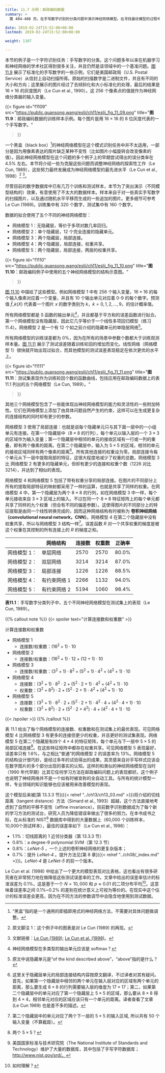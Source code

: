 ```yaml
---
title: 11.7 示例：邮政编码数据
summary: >
  第 404-408 页。在手写数字识别的分类问题中演示神经网络模型。在寻找最优模型的过程中，一个方向是扩大备选模型的范围，也就是让模型可以模拟出更复杂的函数结构；另一个方向是根据具体的常识缩小搜寻的范围，比如对模型的系数后结构加以限制。译者在本节有较多不理解之处，待回溯。

date: 2019-02-24T15:52:00+08:00
lastmod: 2019-02-24T15:52:00+08:00

weight: 1107

---
```


本节的例子是一个字符识别任务：手写数字的分类。这个问题多年以来在机器学习和神经网络的学术社区得到很多关注，并且仍然是该领域中的一个基准问题。[图 11.9](#figure-f1109) 展示了标准化的手写数字的一些示例，它们是美国邮政局（U.S. Postal Service）从信封上自动扫描所得。原始的扫描数字是二进制文件，并且有不同的大小和方向；这里展示的图片经过了去倾斜化和大小标准化的处理，最后的结果是 $16\times 16$ 的灰度图片（Le Cun et al., 1990）。这 256 个像素点的值就作为神经网络分类器的输入变量。

{{< figure
  id="f1109"
  src="https://public.guansong.wang/eslii/ch11/eslii_fig_11_09.png"
  title="**图 11.9**：邮政编码数据的训练样本示例。每个图片是用 $16\times 16$ 的 8 位灰度代表的一个手写数字。"
>}}

一个黑盒（black box）[^10]的神经网络模型在这个模式识别任务中并不太适用，一部分是因为用像素表达的图片缺乏某种不变性（比如图片小幅旋转会改变像素的值）。因此神经网络模型在这个问题的多个例子上的早期尝试得出的误分类率在 4.5% 左右。本节将介绍一些为克服这些问题而调整神经网络的探索性工作（Le Cun, 1989），这些努力最终发展成为神经网络模型的最先进水平（Le Cun et al., 1998）[^1] [^2]。

尽管目前的数字数据库中已有几万个训练和测试样本，本节为了突出演示（不同模型结构的）效果，有意使用了不太大的数据样本。样本来自于对一些真实手写数字的扫描图片，以及通过随机水平平移而生成的一些追加的图片。更多细节可参考 Le Cun (1989)。训练集中有 320 个数字，测试集中有 160 个数字。

数据的拟合使用了五个不同的神经网络模型：

- 网络模型 1：无隐藏层，等价于多项对数几率回归。
- 网络模型 2：单个隐藏层，12 个完全连接的隐藏单元。
- 网络模型 3：两个隐藏层，局部连接。
- 网络模型 4：两个隐藏层，局部连接，权重共享。
- 网络模型 5：两个隐藏层，局部连接，两层的权重共享。

{{< figure
  id="f1110"
  src="https://public.guansong.wang/eslii/ch11/eslii_fig_11_10.png"
  title="**图 11.10**：邮政编码例子中使用的五个神经网络模型的结构示意图。"
>}}

[图 11.10](#figure-f1110) 中描绘了这些模型。例如网络模型 1 中有 256 个输入变量，$16\times 16$ 的每个输入像素对应着一个变量，并且有 10 个输出单元对应着 0-9 的每个数字。预测值 $\hat{f}\_k(X)$ 代表着一个图片 $x$ 的数字类别为 $k$，$k=0,1,2,\dots,9$，的估计概率值。

所有网络模型都是 S 函数的输出单元[^3]，并且都基于平方和的误差函数进行拟合。第一个网络模型没有隐藏层，因此它几乎等价于一个线性多项回归模型（练习 11.4）。网络模型 2 是一个有 12 个如之前介绍的隐藏单元的单隐层网络[^4]。

所有网络模型的训练误差都为 0%，因为在所有的场景中参数个数都大于训练观测样本量。[图 11.11](#figure-f1111) 展示了测试误差随着训练轮回的增加而变化。线性网络（网络模型 1）很快就开始出现过拟合，而其他模型的测试误差表现稳定在依次更优的水平上。

{{< figure
  id="f1111"
  src="https://public.guansong.wang/eslii/ch11/eslii_fig_11_11.png"
  title="**图 11.11**：测试集表现作为训练轮回个数的函数曲线，包括应用在邮政编码数据上的表 11.1 列出的五个网络模型（Le Cun, 1989）。"
>}}

其他三个网络模型包含了一些能体现出神经网络模型的能力和灵活性的一些附加特性。它们在网络模型上添加了由具体问题自然产生的约束，这样可以在生成更复杂的连接结构的同时却有更少的参数。

网络模型 3 使用了局部连接：也就是说每个隐藏单元只与其下面一层中的一小组单元有连接。在第一个隐藏层中（$8\times 8$ 的行列），每个单元以输入层的一个 $3\times 3$ 的区域作为输入变量；第一个隐藏层中相邻的单元的接收区域有一行或一列的重叠，即有两个像素的距离。在第二个隐藏层中，输入为 $5\times 5$ 的区域，相邻的单元的接收区域同样有两个像素的距离[^5]。所有其他连接的权重设为零。局部连接令每个单元从下一层中提取局部的特征，这很大程度地减少了权重的总数。网络模型 3 比 网络模型 2 有更多的隐藏单元，但却有更少的连接和权重个数（1226 对比 3214），并达到了相似的表现。

网络模型 4 和网络模型 5 包括了带有权重分享的局部连接。在图片的不同部分上所有的提取局部特征的映射都采用了一样的运算，也就是共享了同样的权重。在网络模型 4 中，第一个隐藏层为两个 $8\times 8$ 的行列，如在网络模型 3 中一样，每个单元接收来自 $3 \times 3$ 区域上的输入。不过在同一个 $8 \times 8$ 特征矩阵上的每个单元都共享了同样的九个权重（但会有不同的偏差参数）。这使得图片的不同部分上的特征提取是由同一个线性转换完成的，因而这种网络结构有时被称为 **卷积神经网络（convolutional neural network，CNN）**。网络模型 4 在第二个隐藏层中没有权重共享，所以与网络模型 3 结构一样[^6]。误差函数 $R$ 对一个共享权重的梯度是被这个权重在其控制的所有连接上的 $R$ 的梯度之和。

|            | 网络结构     | 连接数 | 权重数 | 正确率 |
|------------|-------------|------|--------|-------|
| 网络模型 1： | 单层网络     | 2570 | 2570   | 80.0% |
| 网络模型 2： | 双层网络     | 3214 | 3214   | 87.0% |
| 网络模型 3： | 局部连接     | 1226 | 1226   | 88.5% |
| 网络模型 4： | 有约束网络 1 | 2266 | 1132   | 94.0% |
| 网络模型 5： | 有约束网络 2 | 5194 | 1060   | 98.4% |

**表11.1**：手写数字分类列子中，五个不同神经网络模型在测试集上的表现（Le Cun, 1989）。

{{% callout note %}}
{{< spoiler text="计算连接数和权重数" >}}

计算连接数和权重数

- 网络模型 1
  - 连接数/权重数：$(16^2+1)\cdot 10$
- 网络模型 2
  - 连接数/权重数：$(16^2+1)\cdot 12+(12+1)\cdot 10$
- 网络模型 3
  - 连接数/权重数：$(3^2+1)\cdot 8^2+(5^2+1)\cdot 4^2+(4^2+1)\cdot 10$
- 网络模型 4
  - 连接数：$(3^2+1)\cdot 8^2\cdot 2+(5^2\cdot 2+1)\cdot 4^2+(4^2+1)\cdot 10$
  - 权重数：$(3^2+8^2)\cdot 2+(5^2\cdot 2+1)\cdot 4^2+(4^2+1)\cdot 10$
- 网络模型 5
  - 连接数：$(3^2+1)\cdot 8^2\cdot 2+(5^2\cdot 2+1)\cdot 4^2\cdot 4+(4^2\cdot 4+1)\cdot 10$
  - 权重数：$(3^2+8^2)\cdot 2+(5^2\cdot 2+4^2)\cdot 4+(4^2\cdot 4+1)\cdot 10$

{{< /spoiler >}}
{{% /callout %}}


表 11.1 给出了每个网络模型的连接数、权重数和在测试集上的最优表现。可见网络模型 4 比网络模型 3 有更多的连接但更少的权重，并且更好的测试集表现。网络模型 5 在第二个隐藏层有四个 $4\times 4$ 的特征矩阵，每个单元与下一层中 $5\times 5$ 的局部区域连接[^7]。在这些特征矩阵中都存在权重共享。可见网络模型 5 表现最好，误差率只有 1.6%，与之相比“普通”的网络模型 2 的误差率为 13%。网络模型 5 的结构设计很巧妙，是经过多年的试验得出的成果，其灵感来自对手写样式应该会在数字图片的多个部分出现的事实的认知。这样的和类似的神经网络模型在当时（1990 年代早期）比其它任何学习方法在邮政编码问题上的表现都好。这个例子也说明了神经网络并不是一个如有时被宣称的全自动工具。与所有的统计模型一样，专业领域的知识能够也应该被用来改善模型的表现。

这个模型后来被[第 13.3.3 节]({{< relref "../ch13/ch13_03.md" >}})将介绍的切线距离（tangent distance）方法（Simard et al., 1993）超越，这个方法直接地考虑到了自然的平移不变性（affine invariance）。目前数字识别数据成为了每个新的学习方法的测试台，研究人员为降低错误率做出了很多的努力。在本书成书之际，在从标准的 NIST[^8] 数据库中得到的大量数据上（60,000 个训练样本，10,000个测试样本），最佳的误差率如下（Le Cun et al., 1998）：

- $1.1\%$：切线距离的 1 近邻分类器（第 13.3.3 节）
- $0.8\%$：a degree-9 polynomial SVM（第 12.3 节）
- $0.8\%$：*LeNet-5* ，一个上述的卷积神经网络的更复杂版本；
- $0.7\%$：提升 *LeNet-4* 。提升方法见[第 8 章]({{< relref "../ch08/_index.md" >}})。*LeNet-4* 是 *LeNet-5* 的前一个版本。

Le Cun et al. (1998) 中给出了一个更大的模型表现对比表格，这也看出有很多研究者在非常努力地在做降低这些测试误差率的工作。文章中给出的误差率估计的标准误差为 0.1%，这是基于一个 $N=10,000$ 和 $p\approx 0.01$ 的二项分布平均[^9]。这意味着误差率之间 0.1%~0.2% 的差别在统计意义上可视为等价的。在现实中这个估计的标准误差会更高，因为在不同方法的参数调节中会隐含地使用到测试数据。

[^1]: 原文脚注 1：这个例子中的图表是对 Le Cun (1989) 的再现。
[^2]: 文献链接：[Le Cun (1989)](http://yann.lecun.com/exdb/publis/pdf/lecun-89.pdf); [Le Cun et al. (1998)](http://yann.lecun.com/exdb/publis/pdf/lecun-98.pdf)。
[^3]: 神经网络模型在多类型的输出单元应该是 softmax？
[^4]: 原文中说隐藏单元是“of the kind described above”，“above”指的是什么？
[^5]: 这里关于隐藏层单元的局部连接结构内容按原文翻译，不过译者对其有疑问。首先，如果第一个隐藏层中相邻的两个单元在输入层对应的区域有两个单元的距离，那么要生成 $8 \times 8$ 的行列需要输入层的维度为 $17 \times 17$；第二，如果第二个隐藏层中的单元对应了第一个隐藏层上 $5 \times 5$ 的区域，那么要从 $8 \times 8$ 得到 $4 \times 4$，相邻单元对应的区域应该只有一个单元的距离。译者查看了文章 (Le Cun 1989) 也是差不多的描述。
[^6]: 第二个隐藏层中的单元对应了两个下一层的 $5 \times 5$ 的输入区域, 所以共有 50 个输入变量（不算截距）。
[^7]: 两个 $5 \times 5$？
[^8]: 美国国家标准与技术研究院（The National Institute of Standards and Technology）维护了大量的数据库，其中包括了手写字符数据库；http://www.nist.gov/srd/。
[^9]: 如何理解？
[^10]: “黑盒”指的是一个通用的即插即用式的神经网络方法，不需要对具体问题做调整。